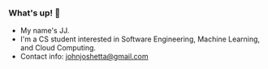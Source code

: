 ### What's up! 👋 
  * My name's JJ.
  * I'm a CS student interested in Software Engineering, Machine Learning, and Cloud Computing.
  * Contact info: johnjoshetta@gmail.com

<!--
**jjetta/jjetta** is a ✨ _special_ ✨ repository because its `README.md` (this file) appears on your GitHub profile.

Here are some ideas to get you started:

- 🔭 I’m currently working on ...
- 🌱 I’m currently learning ...
- 👯 I’m looking to collaborate on ...
- 🤔 I’m looking for help with ...
- 💬 Ask me about ...
- 📫 How to reach me: ...
- 😄 Pronouns: ...
- ⚡ Fun fact: ...
-->

